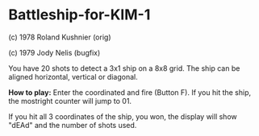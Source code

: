 # Battleship-for-KIM-1

(c) 1978 Roland Kushnier (orig)

(c) 1979 Jody Nelis (bugfix)

You have 20 shots to detect a 3x1 ship on a 8x8 grid.
The ship can be aligned horizontal, vertical or 
diagonal.

**How to play:**
Enter the coordinated and fire (Button F).
If you hit the ship, the mostright counter
will jump to 01.

If you hit all 3 coordinates of the ship, 
you won, the display will show "dEAd" and the number of 
shots used.
